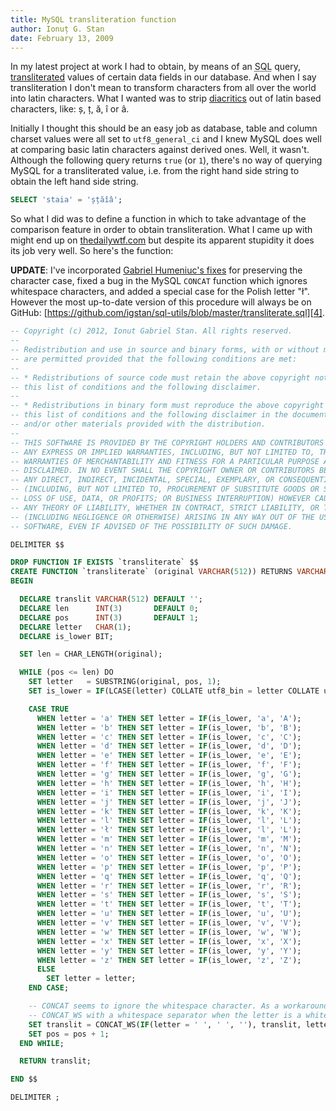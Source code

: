 ```yaml
---
title: MySQL transliteration function
author: Ionuț G. Stan
date: February 13, 2009
---
```



In my latest project at work I had to obtain, by means of an
<abbr title="Structured Query Language">SQL</abbr> query, [transliterated][1]
values of certain data fields in our database. And when I say transliteration I
don't mean to transform characters from all over the world into latin characters.
What I wanted was to strip [diacritics][2] out of latin based characters, like:
ș, ț, ă, î or â.

Initially I thought this should be an easy job as database, table and column
charset values were all set to `utf8_general_ci` and I knew MySQL does well at
comparing basic latin characters against derived ones. Well, it wasn't. Although
the following query returns `true` (or `1`), there's no way of querying MySQL for
a transliterated value, i.e. from the right hand side string to obtain the left
hand side string.

~~~sql
SELECT 'staia' = 'șțăîâ';
~~~

So what I did was to define a function in which to take advantage of the comparison
feature in order to obtain transliteration. What I came up with might end up on
[thedailywtf.com][3] but despite its apparent stupidity it does its job very well.
So here's the function:

**UPDATE**: I've incorporated [Gabriel Humeniuc's fixes](#comment-183108903)
for preserving the character case, fixed a bug in the MySQL `CONCAT` function
which ignores whitespace characters, and added a special case for the Polish
letter "ł". However the most up-to-date version of this procedure will always
be on GitHub: [https://github.com/igstan/sql-utils/blob/master/transliterate.sql][4].

~~~sql
-- Copyright (c) 2012, Ionut Gabriel Stan. All rights reserved.
--
-- Redistribution and use in source and binary forms, with or without modification,
-- are permitted provided that the following conditions are met:
--
-- * Redistributions of source code must retain the above copyright notice,
-- this list of conditions and the following disclaimer.
--
-- * Redistributions in binary form must reproduce the above copyright notice,
-- this list of conditions and the following disclaimer in the documentation
-- and/or other materials provided with the distribution.
--
-- THIS SOFTWARE IS PROVIDED BY THE COPYRIGHT HOLDERS AND CONTRIBUTORS "AS IS" AND
-- ANY EXPRESS OR IMPLIED WARRANTIES, INCLUDING, BUT NOT LIMITED TO, THE IMPLIED
-- WARRANTIES OF MERCHANTABILITY AND FITNESS FOR A PARTICULAR PURPOSE ARE
-- DISCLAIMED. IN NO EVENT SHALL THE COPYRIGHT OWNER OR CONTRIBUTORS BE LIABLE FOR
-- ANY DIRECT, INDIRECT, INCIDENTAL, SPECIAL, EXEMPLARY, OR CONSEQUENTIAL DAMAGES
-- (INCLUDING, BUT NOT LIMITED TO, PROCUREMENT OF SUBSTITUTE GOODS OR SERVICES;
-- LOSS OF USE, DATA, OR PROFITS; OR BUSINESS INTERRUPTION) HOWEVER CAUSED AND ON
-- ANY THEORY OF LIABILITY, WHETHER IN CONTRACT, STRICT LIABILITY, OR TORT
-- (INCLUDING NEGLIGENCE OR OTHERWISE) ARISING IN ANY WAY OUT OF THE USE OF THIS
-- SOFTWARE, EVEN IF ADVISED OF THE POSSIBILITY OF SUCH DAMAGE.

DELIMITER $$

DROP FUNCTION IF EXISTS `transliterate` $$
CREATE FUNCTION `transliterate` (original VARCHAR(512)) RETURNS VARCHAR(512)
BEGIN

  DECLARE translit VARCHAR(512) DEFAULT '';
  DECLARE len      INT(3)       DEFAULT 0;
  DECLARE pos      INT(3)       DEFAULT 1;
  DECLARE letter   CHAR(1);
  DECLARE is_lower BIT;

  SET len = CHAR_LENGTH(original);

  WHILE (pos <= len) DO
    SET letter   = SUBSTRING(original, pos, 1);
    SET is_lower = IF(LCASE(letter) COLLATE utf8_bin = letter COLLATE utf8_bin, 1, 0);

    CASE TRUE
      WHEN letter = 'a' THEN SET letter = IF(is_lower, 'a', 'A');
      WHEN letter = 'b' THEN SET letter = IF(is_lower, 'b', 'B');
      WHEN letter = 'c' THEN SET letter = IF(is_lower, 'c', 'C');
      WHEN letter = 'd' THEN SET letter = IF(is_lower, 'd', 'D');
      WHEN letter = 'e' THEN SET letter = IF(is_lower, 'e', 'E');
      WHEN letter = 'f' THEN SET letter = IF(is_lower, 'f', 'F');
      WHEN letter = 'g' THEN SET letter = IF(is_lower, 'g', 'G');
      WHEN letter = 'h' THEN SET letter = IF(is_lower, 'h', 'H');
      WHEN letter = 'i' THEN SET letter = IF(is_lower, 'i', 'I');
      WHEN letter = 'j' THEN SET letter = IF(is_lower, 'j', 'J');
      WHEN letter = 'k' THEN SET letter = IF(is_lower, 'k', 'K');
      WHEN letter = 'l' THEN SET letter = IF(is_lower, 'l', 'L');
      WHEN letter = 'ł' THEN SET letter = IF(is_lower, 'l', 'L');
      WHEN letter = 'm' THEN SET letter = IF(is_lower, 'm', 'M');
      WHEN letter = 'n' THEN SET letter = IF(is_lower, 'n', 'N');
      WHEN letter = 'o' THEN SET letter = IF(is_lower, 'o', 'O');
      WHEN letter = 'p' THEN SET letter = IF(is_lower, 'p', 'P');
      WHEN letter = 'q' THEN SET letter = IF(is_lower, 'q', 'Q');
      WHEN letter = 'r' THEN SET letter = IF(is_lower, 'r', 'R');
      WHEN letter = 's' THEN SET letter = IF(is_lower, 's', 'S');
      WHEN letter = 't' THEN SET letter = IF(is_lower, 't', 'T');
      WHEN letter = 'u' THEN SET letter = IF(is_lower, 'u', 'U');
      WHEN letter = 'v' THEN SET letter = IF(is_lower, 'v', 'V');
      WHEN letter = 'w' THEN SET letter = IF(is_lower, 'w', 'W');
      WHEN letter = 'x' THEN SET letter = IF(is_lower, 'x', 'X');
      WHEN letter = 'y' THEN SET letter = IF(is_lower, 'y', 'Y');
      WHEN letter = 'z' THEN SET letter = IF(is_lower, 'z', 'Z');
      ELSE
        SET letter = letter;
    END CASE;

    -- CONCAT seems to ignore the whitespace character. As a workaround we use
    -- CONCAT_WS with a whitespace separator when the letter is a whitespace.
    SET translit = CONCAT_WS(IF(letter = ' ', ' ', ''), translit, letter);
    SET pos = pos + 1;
  END WHILE;

  RETURN translit;

END $$

DELIMITER ;
~~~


[1]: http://en.wikipedia.org/wiki/Transliteration
[2]: http://en.wikipedia.org/wiki/Diacritic
[3]: http://thedailywtf.com/
[4]: https://github.com/igstan/sql-utils/blob/master/transliterate.sql
